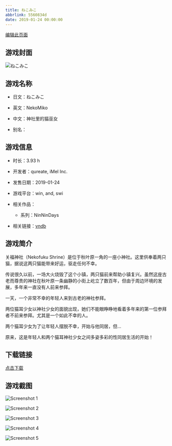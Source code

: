 ```yaml
---
title: ねこみこ
abbrlink: 5560834d
date: 2019-01-24 00:00:00
---
```

[编辑此页面](https://github.com/ACG-3/ADV3-source/blob/main/source/_posts/games/%E3%81%AD%E3%81%93%E3%81%BF%E3%81%93.md)

## 游戏封面

![ねこみこ](https://pan.timero.xyz/d/onedrive/img_lib_001/%E3%81%AD%E3%81%93%E3%81%BF%E3%81%93_cover.avif)


## 游戏名称

- 日文：ねこみこ
- 英文：NekoMiko
- 中文：神社里的猫巫女

- 别名：


## 游戏信息

- 时长：3.93 h
- 开发者：qureate, iMel Inc.
- 发售日期：2019-01-24
- 游戏平台：win, and, swi
- 相关作品：
   - 系列：NinNinDays

- 相关链接：[vndb](https://vndb.org/v25170)


## 游戏简介

关福神社（Nekofuku Shrine）是位于秋叶原一角的一座小神社。这里供奉着两只猫，据说这两只猫能带来好运，驱走任何不幸。

传说很久以前，一场大火烧毁了这个小镇，两只猫前来帮助小镇复兴。虽然这座古老而尊贵的神社在秋叶原一条幽静的小街上屹立了数百年，但由于周边环境的发展，多年来一直没有人前来参拜。

一天，一个非常不幸的年轻人来到古老的神社参拜。

两位猫耳少女以神社少女的面貌出现，她们不能眼睁睁地看着多年来的第一位参拜者不前来参拜。尤其是一个如此不幸的人。

两个猫耳少女为了让年轻人摆脱不幸，开始与他同居，但...

原来，这是年轻人和两个猫耳神社少女之间多姿多彩的性同居生活的开始！




## 下载链接

[点击下载](https://pan.timero.xyz/onedrive/adv_lib_001/%E3%81%AD%E3%81%93%E3%81%BF%E3%81%93)


## 游戏截图


![Screenshot 1](https://pan.timero.xyz/d/onedrive/img_lib_001/%E3%81%AD%E3%81%93%E3%81%BF%E3%81%93_Screenshot_1.avif)

![Screenshot 2](https://pan.timero.xyz/d/onedrive/img_lib_001/%E3%81%AD%E3%81%93%E3%81%BF%E3%81%93_Screenshot_2.avif)

![Screenshot 3](https://pan.timero.xyz/d/onedrive/img_lib_001/%E3%81%AD%E3%81%93%E3%81%BF%E3%81%93_Screenshot_3.avif)

![Screenshot 4](https://pan.timero.xyz/d/onedrive/img_lib_001/%E3%81%AD%E3%81%93%E3%81%BF%E3%81%93_Screenshot_4.avif)

![Screenshot 5](https://pan.timero.xyz/d/onedrive/img_lib_001/%E3%81%AD%E3%81%93%E3%81%BF%E3%81%93_Screenshot_5.avif)

